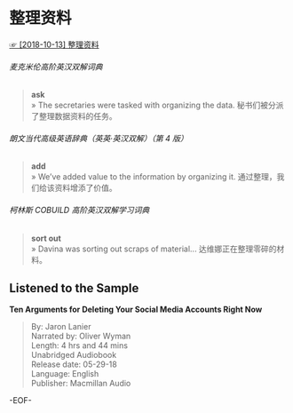 # 整理资料  
[☞ [2018-10-13] 整理资料 ](https://mp.weixin.qq.com/s/wPFl2Oh2aaXvADFMPOrgTA)    
  
###### 麦克米伦高阶英汉双解词典  
>**ask**  
» The secretaries were tasked with organizing the data. 秘书们被分派了整理数据资料的任务。  
  
###### 朗文当代高级英语辞典（英英·英汉双解）（第 4 版）  
>**add**  
» We’ve added value to the information by organizing it.  通过整理，我们给该资料增添了价值。  
  
###### 柯林斯 COBUILD 高阶英汉双解学习词典  
>**sort out**  
» Davina was sorting out scraps of material... 达维娜正在整理零碎的材料。  
  
## Listened to the Sample  
**Ten Arguments for Deleting Your Social Media Accounts Right Now**  
>By: Jaron Lanier  
Narrated by: Oliver Wyman  
Length: 4 hrs and 44 mins  
Unabridged Audiobook  
Release date: 05-29-18  
Language: English  
Publisher: Macmillan Audio  
  
-EOF-  
